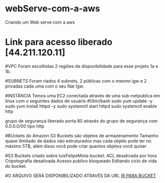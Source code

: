# webServe-com-a-aws
Criando um Web serve com a aws

# Link para acesso liberado [44.211.120.11]

#VPC 
Foram escolhidas 2 regiões de disponibilidade para esse projeto 1a e 1b.

#SUBNETS
Foram riados 4 subnets, 2 públicas com o mesmo igw e 2 privadas cada uma com o seu Nat Igw.

#INSTÂNCIA
Temos uma EC2 conectada através de uma sub-netpublica em linux com o seguintes dados de usuário 
#I/bin/bash
sudo yum update -y
sudo yum install httpd -y
sudo systemctl start httpd
sudo systemctl enable http

grupo de segurança liberado porta 80 através do grupo de segurança com 0.0.0.0/00 tipo http

#BUckets do Amazon S3
Buckets são objetos de armazenamento 
Tamanho quase ilimitado de dados não estruturados mas cada objeto pode ter no máximo 5TB, além disso 
você pode criar quantos objetos você quiser 

#S3 Buckets criado sobre luisFelipeMota-bucket:
ACL desativada por hora
Cripotografia desativada 
Acesso publico bloqueado
Editando ciclo de vida do bucket.



#O ARQUIVO SERÁ DISPONIBILIZADO ATRAVÉS DA URL [IR PARA BUCKET](https://luisfelipemota-bucket.s3.amazonaws.com/README.md.txt)






